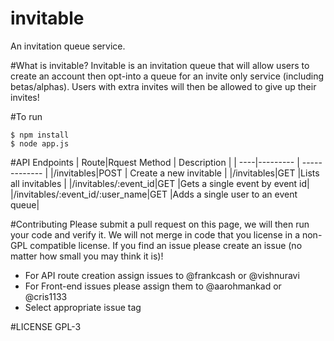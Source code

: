 invitable
=========
An invitation queue service.

#What is invitable?
Invitable is an invitation queue that will allow users to create an account then opt-into a queue for an invite only service (including betas/alphas).
Users with extra invites will then be allowed to give up their invites!  

#To run
```
$ npm install
$ node app.js
```
#API Endpoints
| Route|Rquest Method  | Description |
| ----|--------- | ------------- |
|/invitables|POST | Create a new invitable |
|/invitables|GET |Lists all invitables |
|/invitables/:event_id|GET |Gets a single event by event id|
|/invitables/:event_id/:user_name|GET |Adds a single user to an event queue|



#Contributing
Please submit a pull request on this page, we will then run your code and verify it.  We will not merge in code that you license in a non-GPL compatible license.
If you find an issue please create an issue (no matter how small you may think it is)!  
- For API route creation assign issues to @frankcash or @vishnuravi
- For Front-end issues please assign them to @aarohmankad or @cris1133
- Select appropriate issue tag

#LICENSE
GPL-3
